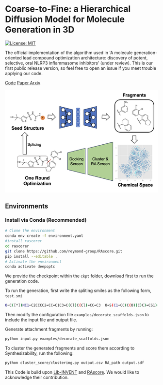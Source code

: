# Coarse-to-Fine: a Hierarchical Diffusion Model for Molecule Generation in 3D


[![License: MIT](https://img.shields.io/badge/License-MIT-yellow.svg)](https://github.com/qiangbo1222/HierDiff/blob/main/LICENSE)

The official implementation of the algorithm used in 'A molecule generation-oriented lead compound optimization architecture: discovery of potent, selective, oral NLRP3 inflammasome inhibitors' (under review). 
This is our first public release version, so feel free to open an issue if you meet trouble applying our code.

[Code](https://github.com/qiangbo1222/HierDiff)   [Paper Arxiv](https://arxiv.org/abs/2305.13266)

![cover](assets/overview.png)

## Environments

### Install via Conda (Recommended)

```bash
# Clone the environment
conda env create -f environment.yaml
#install rascorer
cd rascorer
git clone https://github.com/reymond-group/RAscore.git
pip install --editable .
# Activate the environment
conda activate deepoptc
```
We provide the checkpoint within the `ckpt` folder, download first to run the generation code.

To run the generation, first write the spliting smiles as the following form, `test.smi`
```bash
O=C([*])NC1=C2CCCC2=CC=C1C3=C(Cl)C(Cl)=CC=C3  O=S(C1=CC(C(O)(C)C)=CS1)(N*)=O  O=S(C1=CC(C(C)(O)C)=CS1)(NC(NC2=C(CCC3)C3=CC=C2C4=C(Cl)C(Cl)=CC=C4)=O)=O
```
Then modify the configuration file `examples/decorate_scaffolds.json` to include the input file and output file.

Generate attachment fragments by running:
```bash
python input.py examples/decorate_scaffolds.json
```

To cluster the generated fragments and score them according to Synthesizability, run the following:
```bash
python cluster_score/clustering.py output.csv RA_path output.sdf
```


This Code is build upon [Lib-INVENT](https://github.com/MolecularAI/Lib-INVENT/tree/main) and [RAscore](https://github.com/reymond-group/RAscore/tree/master). We would like to acknowledge their contribution.